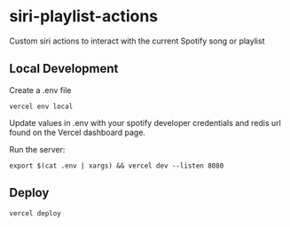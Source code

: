 # siri-playlist-actions
Custom siri actions to interact with the current Spotify song or playlist


## Local Development

Create a .env file

    vercel env local

Update values in .env with your spotify developer credentials and redis url found on the Vercel dashboard page.


Run the server:

    export $(cat .env | xargs) && vercel dev --listen 8080


## Deploy

    vercel deploy
